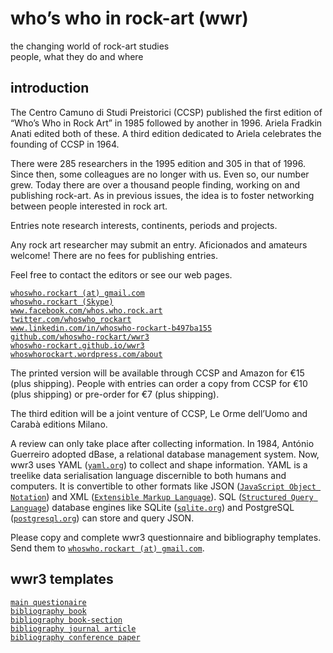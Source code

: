 # who’s who in rock-art (wwr)

the changing world of rock-art studies  
people, what they do and where

## introduction

The Centro Camuno di Studi Preistorici (CCSP) published the first edition of “Who’s Who in Rock Art” in 1985 followed by another in 1996. Ariela Fradkin Anati edited both of these. A third edition dedicated to Ariela celebrates the founding of CCSP in 1964.

There were 285 researchers in the 1995 edition and 305 in that of 1996. Since then, some colleagues are no longer with us. Even so, our number grew. Today there are over a thousand people finding, working on and publishing rock-art. As in previous issues, the idea is to foster networking between people interested in rock art.

Entries note research interests, continents, periods and projects.

Any rock art researcher may submit an entry. Aficionados and amateurs welcome! There are no fees for publishing entries.

Feel free to contact the editors or see our web pages.

[`whoswho.rockart (at) gmail.com`](mailto:whoswho.rockart)  
[`whoswho.rockart (Skype)`](https://go.skype.com/sfw)  
[`www.facebook.com/whos.who.rock.art`](https://www.facebook.com/whos.who.rock.art/)  
[`twitter.com/whoswho_rockart`](https://twitter.com/whoswho_rockart/)  
[`www.linkedin.com/in/whoswho-rockart-b497ba155`](https://www.linkedin.com/in/whoswho-rockart-b497ba155/)  
[`github.com/whoswho-rockart/wwr3`](https://github.com/whoswho-rockart/wwr3)  
[`whoswho-rockart.github.io/wwr3`](https://whoswho-rockart.github.io/wwr3/)  
[`whoswhorockart.wordpress.com/about`](https://whoswhorockart.wordpress.com/about/)

The printed version will be available through CCSP and Amazon for €15 (plus shipping). People with entries can order a copy from CCSP for €10 (plus shipping) or pre-order for €7 (plus shipping).

The third edition will be a joint venture of CCSP, Le Orme dell’Uomo and Carabà editions Milano.

A review can only take place after collecting information. In 1984, António Guerreiro adopted dBase, a relational database management system. Now, wwr3 uses YAML ([`yaml.org`](http://yaml.org/)) to collect and shape information. YAML is a treelike data serialisation language discernible to both humans and computers. It is convertible to other formats like JSON ([`JavaScript Object Notation`](http://json.org/)) and XML ([`Extensible Markup Language`](https://en.wikipedia.org/wiki/XML)). SQL ([`Structured Query Language`](https://en.wikipedia.org/wiki/SQL)) database engines like SQLite ([`sqlite.org`](http://yaml.org/)) and PostgreSQL ([`postgresql.org`](https://www.postgresql.org/)) can store and query JSON.

Please copy and complete wwr3 questionnaire and bibliography templates. Send them to [`whoswho.rockart (at) gmail.com`](mailto:whoswho.rockart).

## wwr3 templates

[`main questionaire`](docs/en/main-array.yaml)  
[`bibliography book`](docs/en/book.yaml)  
[`bibliography book-section`](docs/en/book-section.yaml)  
[`bibliography journal article`](docs/en/journal-article.yaml)  
[`bibliography conference paper`](docs/en/conference-paper.yaml)
